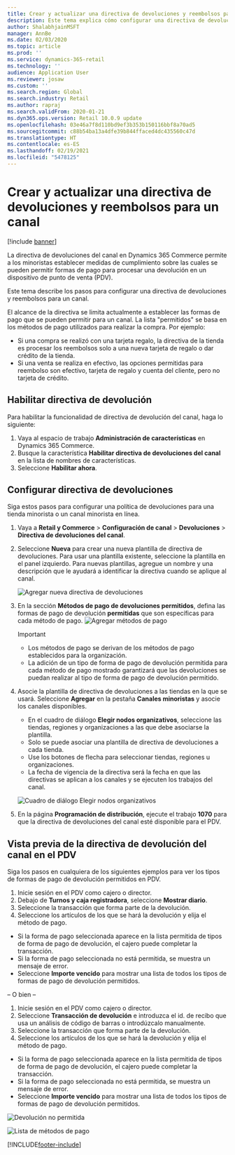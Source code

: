 ```yaml
---
title: Crear y actualizar una directiva de devoluciones y reembolsos para un canal
description: Este tema explica cómo configurar una directiva de devoluciones y reembolsos para un canal.
author: ShalabhjainMSFT
manager: AnnBe
ms.date: 02/03/2020
ms.topic: article
ms.prod: ''
ms.service: dynamics-365-retail
ms.technology: ''
audience: Application User
ms.reviewer: josaw
ms.custom: ''
ms.search.region: Global
ms.search.industry: Retail
ms.author: rapraj
ms.search.validFrom: 2020-01-21
ms.dyn365.ops.version: Retail 10.0.9 update
ms.openlocfilehash: 03e46a7f8d110bd9ef3b353b150116bbf8a70ad5
ms.sourcegitcommit: c88b54ba13a4dfe39b844ffaced4dc435560c47d
ms.translationtype: HT
ms.contentlocale: es-ES
ms.lasthandoff: 02/19/2021
ms.locfileid: "5478125"
---
```

# <a name="create-and-update-a-returns-and-refunds-policy-for-a-channel"></a>Crear y actualizar una directiva de devoluciones y reembolsos para un canal

[!include [banner](includes/banner.md)]

La directiva de devoluciones del canal en Dynamics 365 Commerce permite a los minoristas establecer medidas de cumplimiento sobre las cuales se pueden permitir formas de pago para procesar una devolución en un dispositivo de punto de venta (PDV).  

Este tema describe los pasos para configurar una directiva de devoluciones y reembolsos para un canal.

El alcance de la directiva se limita actualmente a establecer las formas de pago que se pueden permitir para un canal. La lista "permitidos" se basa en los métodos de pago utilizados para realizar la compra. Por ejemplo:

- Si una compra se realizó con una tarjeta regalo, la directiva de la tienda es procesar los reembolsos solo a una nueva tarjeta de regalo o dar crédito de la tienda. 
- Si una venta se realiza en efectivo, las opciones permitidas para reembolso son efectivo, tarjeta de regalo y cuenta del cliente, pero no tarjeta de crédito. 


## <a name="enable-return-policy"></a>Habilitar directiva de devolución

Para habilitar la funcionalidad de directiva de devolución del canal, haga lo siguiente:

1. Vaya al espacio de trabajo **Administración de características** en Dynamics 365 Commerce.
2. Busque la característica **Habilitar directiva de devoluciones del canal** en la lista de nombres de características.
3. Seleccione **Habilitar ahora**. 

## <a name="configure-return-policy"></a>Configurar directiva de devoluciones

Siga estos pasos para configurar una política de devoluciones para una tienda minorista o un canal minorista en línea.

1. Vaya a **Retail y Commerce** \> **Configuración de canal** \> **Devoluciones** \> **Directiva de devoluciones del canal**.

2. Seleccione **Nueva** para crear una nueva plantilla de directiva de devoluciones. Para usar una plantilla existente, seleccione la plantilla en el panel izquierdo. Para nuevas plantillas, agregue un nombre y una descripción que le ayudará a identificar la directiva cuando se aplique al canal.

   ![Agregar nueva directiva de devoluciones](media/Return-policy-page1.png "Agregar nueva directiva de devoluciones")
     
   
3. En la sección **Métodos de pago de devoluciones permitidos**, defina las formas de pago de devolución **permitidas** que son específicas para cada método de pago.
   ![Agregar métodos de pago](media/Return-policy-page2.PNG "Establecer métodos de pago permitidos por tipo de pago")
   
    > [!IMPORTANT]
    > - Los métodos de pago se derivan de los métodos de pago establecidos para la organización.
    > - La adición de un tipo de forma de pago de devolución permitida para cada método de pago mostrado garantizará que las devoluciones se puedan realizar al tipo de forma de pago de devolución permitido.
    
4. Asocie la plantilla de directiva de devoluciones a las tiendas en la que se usará. Seleccione **Agregar** en la pestaña **Canales minoristas** y asocie los canales disponibles. 

    - En el cuadro de diálogo **Elegir nodos organizativos**, seleccione las tiendas, regiones y organizaciones a las que debe asociarse la plantilla.
    - Solo se puede asociar una plantilla de directiva de devoluciones a cada tienda.
    - Use los botones de flecha para seleccionar tiendas, regiones u organizaciones.
    - La fecha de vigencia de la directiva será la fecha en que las directivas se aplican a los canales y se ejecuten los trabajos del canal. 

    ![Cuadro de diálogo Elegir nodos organizativos](media/Return-policy-page3.PNG "Cuadro de diálogo Elegir nodos organizativos")

5. En la página **Programación de distribución**, ejecute el trabajo **1070** para que la directiva de devoluciones del canal esté disponible para el PDV.

## <a name="preview-the-channel-return-policy-in-the-pos"></a>Vista previa de la directiva de devolución del canal en el PDV

Siga los pasos en cualquiera de los siguientes ejemplos para ver los tipos de formas de pago de devolución permitidos en PDV.

1. Inicie sesión en el PDV como cajero o director.
2. Debajo de **Turnos y caja registradora**, seleccione **Mostrar diario**.
3. Seleccione la transacción que forma parte de la devolución. 
4. Seleccione los artículos de los que se hará la devolución y elija el método de pago.  
- Si la forma de pago seleccionada aparece en la lista permitida de tipos de forma de pago de devolución, el cajero puede completar la transacción.
- Si la forma de pago seleccionada no está permitida, se muestra un mensaje de error.
- Seleccione **Importe vencido** para mostrar una lista de todos los tipos de formas de pago de devolución permitidos.

– O bien –

1. Inicie sesión en el PDV como cajero o director.
2. Seleccione **Transacción de devolución** e introduzca el id. de recibo que usa un análisis de código de barras o introdúzcalo manualmente. 
3. Seleccione la transacción que forma parte de la devolución. 
4. Seleccione los artículos de los que se hará la devolución y elija el método de pago.  
- Si la forma de pago seleccionada aparece en la lista permitida de tipos de forma de pago de devolución, el cajero puede completar la transacción.
- Si la forma de pago seleccionada no está permitida, se muestra un mensaje de error.
- Seleccione **Importe vencido** para mostrar una lista de todos los tipos de formas de pago de devolución permitidos.

![Devolución no permitida](media/Return-policy-page6.png "Tipo de devolución no permitido")



![Lista de métodos de pago](media/Return-policy-page5.PNG "Tipos de devolución permitidos")


[!INCLUDE[footer-include](../includes/footer-banner.md)]
